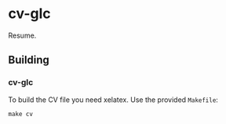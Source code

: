 cv-glc
======

Resume.

## Building

### cv-glc

To build the CV file you need xelatex. Use the provided `Makefile`:

    make cv
